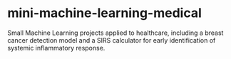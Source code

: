 # mini-machine-learning-medical
Small Machine Learning projects applied to healthcare, including a breast cancer detection model and a SIRS calculator for early identification of systemic inflammatory response.
